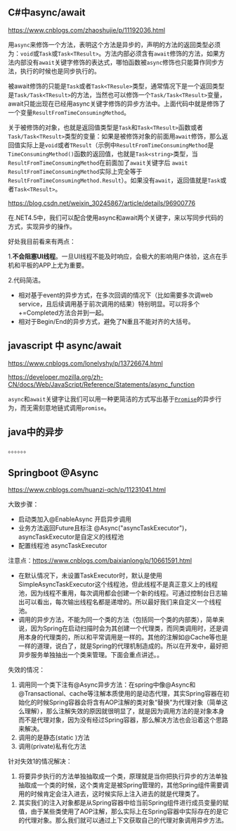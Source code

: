 ## C#中async/await

https://www.cnblogs.com/zhaoshujie/p/11192036.html

用`async`来修饰一个方法，表明这个方法是异步的，声明的方法的返回类型必须为：`void`或`Task`或`Task<TResult>`。方法内部必须含有`await`修饰的方法，如果方法内部没有`await`关键字修饰的表达式，哪怕函数被`async`修饰也只能算作同步方法，执行的时候也是同步执行的。

被await修饰的只能是`Task`或者`Task<TResule>`类型，通常情况下是一个返回类型是`Task/Task<TResult>`的方法，当然也可以修饰一个`Task/Task<TResult>`变量，await只能出现在已经用async关键字修饰的异步方法中。上面代码中就是修饰了一个变量`ResultFromTimeConsumingMethod`。

关于被修饰的对象，也就是返回值类型是`Task`和`Task<TResult>`函数或者`Task/Task<TResult>`类型的变量：如果是被修饰对象的前面用`await`修饰，那么返回值实际上是`void`或者`TResult`（示例中`ResultFromTimeConsumingMethod`是`TimeConsumingMethod()`函数的返回值，也就是`Task<string>`类型，当`ResultFromTimeConsumingMethod`在前面加了`await`关键字后 `await ResultFromTimeConsumingMethod`实际上完全等于 `ResultFromTimeConsumingMethod.Result`）。如果没有`await`，返回值就是`Task`或者`Task<TResult>`。



https://blog.csdn.net/weixin_30245867/article/details/96900776

在.NET4.5中，我们可以配合使用async和await两个关键字，来以写同步代码的方式，实现异步的操作。

好处我目前看来有两点：

1.**不会阻塞UI线程**。一旦UI线程不能及时响应，会极大的影响用户体验，这点在手机和平板的APP上尤为重要。

2.代码简洁。

- 相对基于event的异步方式，在多次回调的情况下（比如需要多次调web service，且后续调用基于前次调用的结果）特别明显。可以将多个+=Completed方法合并到一起。
- 相对于Begin/End的异步方式，避免了N重且不能对齐的大括号。

## javascript 中 async/await

https://www.cnblogs.com/lonelyshy/p/13726674.html

https://developer.mozilla.org/zh-CN/docs/Web/JavaScript/Reference/Statements/async_function

`async`和`await`关键字让我们可以用一种更简洁的方式写出基于[`Promise`](https://developer.mozilla.org/zh-CN/docs/Web/JavaScript/Reference/Global_Objects/Promise)的异步行为，而无需刻意地链式调用`promise`。



## java中的异步

。。。。。。



## Springboot @Async

https://www.cnblogs.com/huanzi-qch/p/11231041.html

大致步骤：

- 启动类加入@EnableAsync 开启异步调用
- 业务方法返回Future且标注 @Async("asyncTaskExecutor")，asyncTaskExecutor是自定义的线程池
- 配置线程池 asyncTaskExecutor

注意点：https://www.cnblogs.com/baixianlong/p/10661591.html

- 在默认情况下，未设置TaskExecutor时，默认是使用SimpleAsyncTaskExecutor这个线程池，但此线程不是真正意义上的线程池，因为线程不重用，每次调用都会创建一个新的线程。可通过控制台日志输出可以看出，每次输出线程名都是递增的。所以最好我们来自定义一个线程池。
- 调用的异步方法，不能为同一个类的方法（包括同一个类的内部类），简单来说，因为Spring在启动扫描时会为其创建一个代理类，而同类调用时，还是调用本身的代理类的，所以和平常调用是一样的。其他的注解如@Cache等也是一样的道理，说白了，就是Spring的代理机制造成的。所以在开发中，最好把异步服务单独抽出一个类来管理。下面会重点讲述。。

失效的情况：

1. 调用同一个类下注有@Async异步方法：在spring中像@Async和@Transactional、cache等注解本质使用的是动态代理，其实Spring容器在初始化的时候Spring容器会将含有AOP注解的类对象“替换”为代理对象（简单这么理解），那么注解失效的原因就很明显了，就是因为调用方法的是对象本身而不是代理对象，因为没有经过Spring容器，那么解决方法也会沿着这个思路来解决。
2. 调用的是静态(static )方法
3. 调用(private)私有化方法

针对失效1的情况解决：

1. 将要异步执行的方法单独抽取成一个类，原理就是当你把执行异步的方法单独抽取成一个类的时候，这个类肯定是被Spring管理的，其他Spring组件需要调用的时候肯定会注入进去，这时候实际上注入进去的就是代理类了。
2. 其实我们的注入对象都是从Spring容器中给当前Spring组件进行成员变量的赋值，由于某些类使用了AOP注解，那么实际上在Spring容器中实际存在的是它的代理对象。那么我们就可以通过上下文获取自己的代理对象调用异步方法。